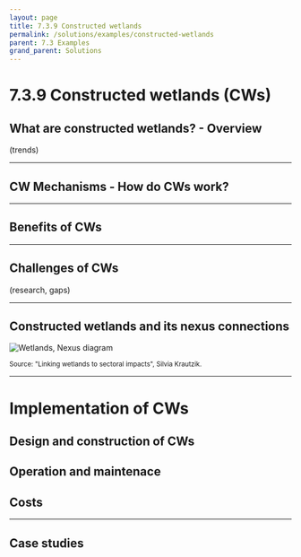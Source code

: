 ```yaml
---
layout: page
title: 7.3.9 Constructed wetlands
permalink: /solutions/examples/constructed-wetlands
parent: 7.3 Examples
grand_parent: Solutions
---
```

# **7.3.9 Constructed wetlands (CWs)**

## What are constructed wetlands? - Overview

(trends)

<hr/>

## CW Mechanisms - How do CWs work? 

<hr/>

## Benefits of CWs

<hr/>

## Challenges of CWs
(research, gaps)

<hr/>

## **Constructed wetlands and its nexus connections**


<img src="/wef-nexus-online-course/assets/wetland-nexus.jpg" alt="Wetlands, Nexus diagram">
<p><small>Source: "Linking wetlands to sectoral impacts", Silvia Krautzik.</small></p>
<p><small>   </small></p>

<hr/>

# **Implementation of CWs**

## Design and construction of CWs

## Operation and maintenace 

## Costs

<hr/>

## Case studies